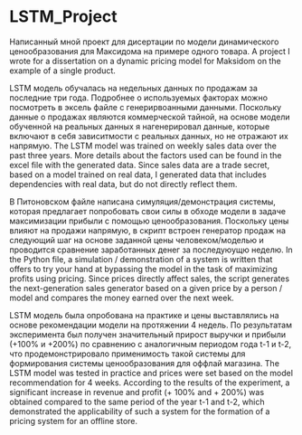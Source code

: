 # LSTM_Project

Написанный мной проект для дисертации по модели динамического ценообразования для Максидома на примере одного товара.
A project I wrote for a dissertation on a dynamic pricing model for Maksidom on the example of a single product.

LSTM модель обучалась на недельных данных по продажам за последние три года. 
Подробнее о используемых факторах можно посмотреть в эксель файле с генерирвоанными данными. Поскольку данные о продажах являются коммерческой тайной, на основе модели обученной на реальных данных я нагенерировал данные, которые включают в себя зависитмости с реальных данных, но не отражают их напрямую.
The LSTM model was trained on weekly sales data over the past three years.
More details about the factors used can be found in the excel file with the generated data. Since sales data are a trade secret, based on a model trained on real data, I generated data that includes dependencies with real data, but do not directly reflect them.

В Питоновском файле написана симуляция/демонстрация системы, которая предлагает  попробовать свои силы в обходе модели в задаче максимизации прибыли с помощью ценообразования.
Поскольку цены влияют на продажи напрямую, в скрипт встроен генератор продаж на следующий шаг на основе заданной цены человеком/моделью и проводится сравнение заработанных денег за последуюущю неделю.
In the Python file, a simulation / demonstration of a system is written that offers to try your hand at bypassing the model in the task of maximizing profits using pricing.
Since prices directly affect sales, the script generates the next-generation sales generator based on a given price by a person / model and compares the money earned over the next week.

LSTM модель была опробована на практике и цены выставлялись на основе рекомендации модели на протяжении 4 недель.
По результатам эксперимента был получен значительный прирост выручки и прибыли (+100% и +200%) по сравнению с аналогичным периодом года t-1 и t-2, что продемонстрировало применимость такой системы для формирования системы ценообразования для оффлай магазина.
The LSTM model was tested in practice and prices were set based on the model recommendation for 4 weeks.
According to the results of the experiment, a significant increase in revenue and profit (+ 100% and + 200%) was obtained compared to the same period of the year t-1 and t-2, which demonstrated the applicability of such a system for the formation of a pricing system for an offline store.

